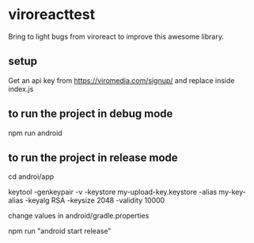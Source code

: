 # viroreacttest
Bring to light bugs from viroreact to improve this awesome library.

## setup
Get an api key from https://viromedia.com/signup/ and replace inside index.js

## to run the project in debug mode
npm run android

## to run the project in release mode
cd androi/app

keytool -genkeypair -v -keystore my-upload-key.keystore -alias my-key-alias -keyalg RSA -keysize 2048 -validity 10000

change values in android/gradle.properties

npm run "android start release"
